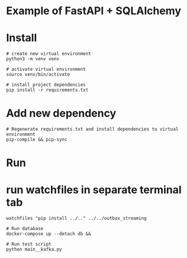 # Example of FastAPI + SQLAlchemy


# Install
```shell
# create new virtual environment
python3 -m venv venv

# activate virtual environment
source venv/bin/activate

# install project dependencies
pip install -r requirements.txt
```


# Add new dependency
```shell
# Regenerate requirements.txt and install dependencies to virtual environment
pip-compile && pip-sync
```




# Run

# run watchfiles in separate terminal tab
```shell
watchfiles "pip install ../.." ../../outbox_streaming
```

```shell
# Run database
docker-compose up --detach db && 

# Run test script
python main__kafka.py
```
